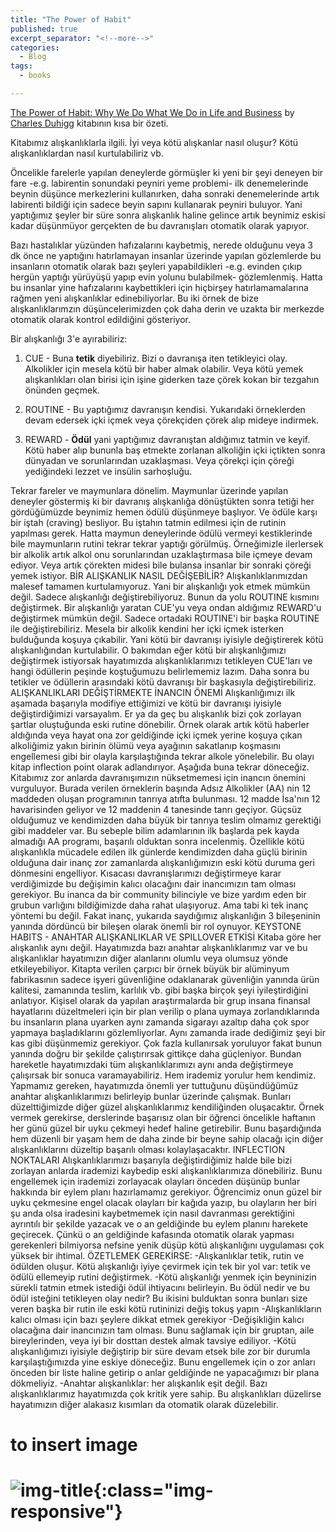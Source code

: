 ```yaml
---
title: "The Power of Habit"
published: true
excerpt_separator: "<!--more-->"
categories:
  - Blog
tags:
  - books

---
```


[The Power of Habit: Why We Do What We Do in Life and Business](https://charlesduhigg.com/the-power-of-habit/) by [Charles Duhigg](https://en.wikipedia.org/wiki/Charles_Duhigg) kitabının kısa bir özeti. 

Kitabımız alışkanlıklarla ilgili. İyi veya kötü alışkanlar nasıl oluşur? Kötü alışkanlıklardan nasıl kurtulabiliriz vb. 

Öncelikle farelerle yapılan deneylerde görmüşler ki yeni bir şeyi deneyen bir fare -e.g. labirentin sonundaki peyniri yeme problemi- ilk denemelerinde beynin düşünce merkezlerini kullanırken, daha sonraki denemelerinde artık labirenti bildiği için sadece beyin sapını kullanarak peyniri buluyor. Yani yaptığımız şeyler bir süre sonra alışkanlık haline gelince artık beynimiz eskisi kadar düşünmüyor gerçekten de bu davranışları otomatik olarak yapıyor. 

Bazı hastalıklar yüzünden hafızalarını kaybetmiş, nerede olduğunu veya 3 dk önce ne yaptığını hatırlamayan insanlar üzerinde yapılan gözlemlerde bu insanların otomatik olarak bazı şeyleri yapabildikleri -e.g. evinden çıkıp hergün yaptığı yürüyüşü yapıp evin yolunu bulabilmek- gözlemlenmiş. Hatta bu insanlar yine hafızalarını kaybettikleri için hiçbirşey hatırlamamalarına rağmen yeni alışkanlıklar edinebiliyorlar. Bu iki örnek de bize alışkanlıklarımzın düşüncelerimizden çok daha derin ve uzakta bir merkezde otomatik olarak kontrol edildiğini gösteriyor. 

Bir alışkanlığı 3'e ayırabiliriz: 

1. CUE - Buna **tetik** diyebiliriz. Bizi o davranışa iten tetikleyici olay. Alkolikler için mesela kötü bir haber almak olabilir. Veya kötü yemek alışkanlıkları olan birisi için işine giderken taze çörek kokan bir tezgahın önünden geçmek. 

2. ROUTINE - Bu yaptığımız davranışın kendisi. Yukarıdaki örneklerden devam edersek içki içmek veya çörekçiden çörek alıp mideye indirmek. 
   
3. REWARD - **Ödül** yani yaptığımız davranıştan aldığımız tatmin ve keyif. Kötü haber alıp bununla baş etmekte zorlanan alkoliğin içki içtikten sonra dünyadan ve sorunlarından uzaklaşması. Veya çörekçi için çöreği yediğindeki lezzet ve insülin sarhoşluğu. 

Tekrar fareler ve maymunlara dönelim. Maymunlar üzerinde yapılan deneyler göstermiş ki bir davranış alışkanlığa dönüştükten sonra tetiği her gördüğümüzde beynimiz hemen ödülü düşünmeye başlıyor. Ve ödüle karşı bir iştah (craving) besliyor. Bu iştahın tatmin edilmesi için de rutinin yapılması gerek. Hatta maymun deneylerinde ödülü vermeyi kestiklerinde bile maymunların rutini tekrar tekrar yaptığı görülmüş. Örneğimizle ilerlersek bir alkolik artık alkol onu sorunlarından uzaklaştırmasa bile içmeye devam ediyor. Veya artık çörekten midesi bile bulansa insanlar bir sonraki çöreği yemek istiyor. 
BİR ALIŞKANLIK NASIL DEĞİŞEBİLİR?
Alışkanlıklarımızdan malesef tamamen kurtulamıyoruz. Yani bir alışkanlığı yok etmek mümkün değil. Sadece alışkanlığı değiştirebiliyoruz. Bunun da yolu ROUTINE kısmını değiştirmek. Bir alışkanlığı yaratan CUE'yu veya ondan aldığımız REWARD'u değiştirmek mümkün değil. Sadece ortadaki ROUTINE'i bir başka ROUTINE ile değiştirebiliriz. 
Mesela bir alkolik kendini her içki içmek isterken bulduğunda koşuya çıkabilir. Yani kötü bir davranışı iyisiyle değiştirerek kötü alışkanlığından kurtulabilir. 
O bakımdan eğer kötü bir alışkanlığımızı değiştirmek istiyorsak hayatımızda alışkanlıklarımızı tetikleyen CUE'ları ve hangi ödüllerin peşinde koştuğumuzu belirlememiz lazım. Daha sonra bu tetikler ve ödüllerin arasındaki kötü davranışı bir başkasıyla değiştirebiliriz. 
ALIŞKANLIKLARI DEĞİŞTİRMEKTE İNANCIN ÖNEMİ 
Alışkanlığımızı ilk aşamada başarıyla modifiye ettiğimizi ve kötü bir davranışı iyisiyle değiştirdiğimizi varsayalım. Er ya da geç bu alışkanlık bizi çok zorlayan şartlar oluştuğunda eski rutine dönebilir. Örnek olarak artık kötü haberler aldığında veya hayat ona zor geldiğinde içki içmek yerine koşuya çıkan alkoliğimiz yakın birinin ölümü veya ayağının sakatlanıp koşmasını engellemesi gibi bir olayla karşılaştığında tekrar alkole yönelebilir. Bu olayı kitap inflection point olarak adlandırıyor. Aşağıda buna tekrar döneceğiz. 
Kitabımız zor anlarda davranışımızın nüksetmemesi için inancın önemini vurguluyor. Burada verilen örneklerin başında Adsız Alkolikler (AA) nin 12 maddeden oluşan programının tanrıya atıfta bulunması. 12 madde İsa'nın 12 havarisinden geliyor ve 12 maddenin 4 tanesinde tanrı geçiyor. Güçsüz olduğumuz ve kendimizden daha büyük bir tanrıya teslim olmamız gerektiği gibi maddeler var. Bu sebeple bilim adamlarının ilk başlarda pek kayda almadığı AA programı, başarılı olduktan sonra incelenmiş. 
Özellikle kötü alışkanlıkla mücadele edilen ilk günlerde kendimizden daha güçlü birinin olduğuna dair inanç zor zamanlarda alışkanlığımızın eski kötü duruma geri dönmesini engelliyor. 
Kısacası davranışlarımızı değiştirmeye karar verdiğimizde bu değişimin kalıcı olacağını dair inancımızın tam olması gerekiyor. Bu inanca da bir community bilinciyle ve bize yardım eden bir grubun varlığını bildiğimizde daha rahat ulaşıyoruz. Ama tabi ki tek inanç yöntemi bu değil. Fakat inanç, yukarıda saydığımız alışkanlığın 3 bileşeninin yanında dördüncü bir bileşen olarak önemli bir rol oynuyor. 
KEYSTONE HABITS - ANAHTAR ALIŞKANLIKLAR VE SPILLOVER ETKİSİ 
Kitaba göre her alışkanlık aynı değil. Hayatımızda bazı anahtar alışkanlıklarımız var ve bu alışkanlıklar hayatımızın diğer alanlarını olumlu veya olumsuz yönde etkileyebiliyor. Kitapta verilen çarpıcı bir örnek büyük bir alüminyum fabrikasının sadece işyeri güvenliğine odaklanarak güvenliğin yanında ürün kalitesi, zamanında teslim, karlılık vb. gibi başka birçok şeyi iyileştirdiğini anlatıyor. Kişisel olarak da yapılan araştırmalarda bir grup insana finansal hayatlarını düzeltmeleri için bir plan verilip o plana uymaya zorlandıklarında bu insanların plana uyarken aynı zamanda sigarayı azaltıp daha çok spor yapmaya başladıklarını gözlemliyorlar. 
Aynı zamanda irade dediğimiz şeyi bir kas gibi düşünmemiz gerekiyor. Çok fazla kullanırsak yoruluyor fakat bunun yanında doğru bir şekilde çalıştırırsak gittikçe daha güçleniyor. 
Bundan hareketle hayatımızdaki tüm alışkanlıklarımızı aynı anda değiştirmeye çalışırsak bir sonuca varamayabiliriz. Hem irademiz yorulur hem kendimiz. 
Yapmamız gereken, hayatımızda önemli yer tuttuğunu düşündüğümüz anahtar alışkanlıklarımızı belirleyip bunlar üzerinde çalışmak. Bunları düzelttiğimizde diğer güzel alışkanlıklarımız kendiliğinden oluşacaktır. Örnek vermek gerekirse, derslerinde başarısız olan bir öğrenci öncelikle haftanın her günü güzel bir uyku çekmeyi hedef haline getirebilir. Bunu başardığında hem düzenli bir yaşam hem de daha zinde bir beyne sahip olacağı için diğer alışkanlıklarını düzeltip başarılı olması kolaylaşacaktır. 
INFLECTION NOKTALARI 
Alışkanlıklarımızı başarıyla değiştirdiğimiz halde bile bizi zorlayan anlarda irademizi kaybedip eski alışkanlıklarımıza dönebiliriz. Bunu engellemek için irademizi zorlayacak olayları önceden düşünüp bunlar hakkında bir eylem planı hazırlamamız gerekiyor. Öğrencimiz onun güzel bir uyku çekmesine engel olacak olayları bir kağıda yazıp, bu olayların her biri şu anda olsa iradesini kaybetmemek için nasıl davranması gerektiğini ayrıntılı bir şekilde yazacak ve o an geldiğinde bu eylem planını harekete geçirecek. Çünkü o an geldiğinde kafasında otomatik olarak yapması gerekenleri bilmiyorsa nefsine yenik düşüp kötü alışkanlığını uygulaması çok yüksek bir ihtimal. 
ÖZETLEMEK GEREKİRSE: 
-Alışkanlıklar tetik, rutin ve ödülden oluşur. Kötü alışkanlığı iyiye çevirmek için tek bir yol var: tetik ve ödülü ellemeyip rutini değiştirmek. 
-Kötü alışkanlığı yenmek için beyninizin sürekli tatmin etmek istediği ödül ihtiyacını belirleyin. Bu ödül nedir ve bu ödül isteğini tetikleyen olay nedir? Bu ikisini bulduktan sonra bunları size veren başka bir rutin ile eski kötü rutininizi değiş tokuş yapın 
-Alışkanlıkların kalıcı olması için bazı şeylere dikkat etmek gerekiyor
     -Değişikliğin kalıcı olacağına dair inancınızın tam olması. Bunu sağlamak için bir gruptan, aile bireylerinden, veya iyi bir dosttan destek almak tavsiye ediliyor. 
     -Kötü alışkanlığımızı iyisiyle değiştirip bir süre devam etsek bile zor bir durumla karşılaştığımızda yine eskiye döneceğiz. Bunu engellemek için o zor anları önceden bir liste haline getirip o anlar geldiğinde ne yapacağımızı bir plana dökmeliyiz. 
     -Anahtar alışkanlıklar: her alışkanlık eşit değil. Bazı alışkanlıklarımız hayatımızda çok kritik yere sahip. Bu alışkanlıkları düzelirse hayatımızın diğer alakasız kısımları da otomatik olarak düzelebilir. 




# to insert image 
# ![img-title](/path/to/file.jpg){:class="img-responsive"}
